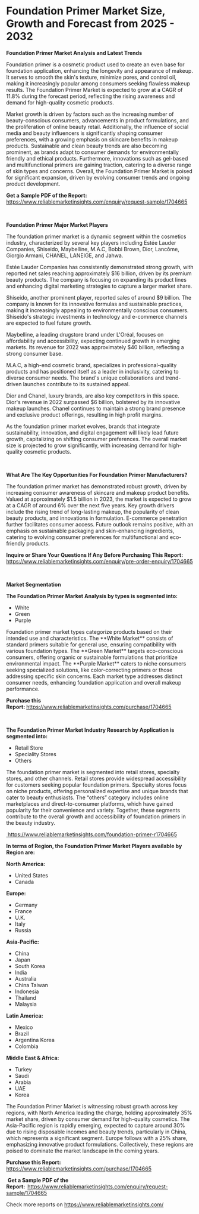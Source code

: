 <p><h1>Foundation Primer Market Size, Growth and Forecast from 2025 - 2032</h1></p><p><strong>Foundation Primer Market Analysis and Latest Trends</strong></p>
<p><p>Foundation primer is a cosmetic product used to create an even base for foundation application, enhancing the longevity and appearance of makeup. It serves to smooth the skin's texture, minimize pores, and control oil, making it increasingly popular among consumers seeking flawless makeup results. The Foundation Primer Market is expected to grow at a CAGR of 11.8% during the forecast period, reflecting the rising awareness and demand for high-quality cosmetic products.</p><p>Market growth is driven by factors such as the increasing number of beauty-conscious consumers, advancements in product formulations, and the proliferation of online beauty retail. Additionally, the influence of social media and beauty influencers is significantly shaping consumer preferences, with a growing emphasis on skincare benefits in makeup products. Sustainable and clean beauty trends are also becoming prominent, as brands adapt to consumer demands for environmentally friendly and ethical products. Furthermore, innovations such as gel-based and multifunctional primers are gaining traction, catering to a diverse range of skin types and concerns. Overall, the Foundation Primer Market is poised for significant expansion, driven by evolving consumer trends and ongoing product development.</p></p>
<p><strong>Get a Sample PDF of the Report:&nbsp;</strong> <a href="https://www.reliablemarketinsights.com/enquiry/request-sample/1704665?utm_campaign=2347&utm_medium=2&utm_source=Github&utm_content=ia&utm_term=09022025&utm_id=foundation-primer">https://www.reliablemarketinsights.com/enquiry/request-sample/1704665</a></p>
<p>&nbsp;</p>
<p><strong>Foundation Primer Major Market Players</strong></p>
<p><p>The foundation primer market is a dynamic segment within the cosmetics industry, characterized by several key players including Estée Lauder Companies, Shiseido, Maybelline, M.A.C, Bobbi Brown, Dior, Lancôme, Giorgio Armani, CHANEL, LANEIGE, and Jahwa. </p><p>Estée Lauder Companies has consistently demonstrated strong growth, with reported net sales reaching approximately $16 billion, driven by its premium beauty products. The company is focusing on expanding its product lines and enhancing digital marketing strategies to capture a larger market share. </p><p>Shiseido, another prominent player, reported sales of around $9 billion. The company is known for its innovative formulas and sustainable practices, making it increasingly appealing to environmentally conscious consumers. Shiseido's strategic investments in technology and e-commerce channels are expected to fuel future growth. </p><p>Maybelline, a leading drugstore brand under L'Oréal, focuses on affordability and accessibility, expecting continued growth in emerging markets. Its revenue for 2022 was approximately $40 billion, reflecting a strong consumer base. </p><p>M.A.C, a high-end cosmetic brand, specializes in professional-quality products and has positioned itself as a leader in inclusivity, catering to diverse consumer needs. The brand's unique collaborations and trend-driven launches contribute to its sustained appeal.</p><p>Dior and Chanel, luxury brands, are also key competitors in this space. Dior's revenue in 2022 surpassed $6 billion, bolstered by its innovative makeup launches. Chanel continues to maintain a strong brand presence and exclusive product offerings, resulting in high profit margins.</p><p>As the foundation primer market evolves, brands that integrate sustainability, innovation, and digital engagement will likely lead future growth, capitalizing on shifting consumer preferences. The overall market size is projected to grow significantly, with increasing demand for high-quality cosmetic products.</p></p>
<p>&nbsp;</p>
<p><strong>What Are The Key Opportunities For Foundation Primer Manufacturers?</strong></p>
<p><p>The foundation primer market has demonstrated robust growth, driven by increasing consumer awareness of skincare and makeup product benefits. Valued at approximately $1.5 billion in 2023, the market is expected to grow at a CAGR of around 6% over the next five years. Key growth drivers include the rising trend of long-lasting makeup, the popularity of clean beauty products, and innovations in formulation. E-commerce penetration further facilitates consumer access. Future outlook remains positive, with an emphasis on sustainable packaging and skin-enhancing ingredients, catering to evolving consumer preferences for multifunctional and eco-friendly products.</p></p>
<p><strong>Inquire or Share Your Questions If Any Before Purchasing This Report:</strong> <a href="https://www.reliablemarketinsights.com/enquiry/pre-order-enquiry/1704665?utm_campaign=2347&utm_medium=2&utm_source=Github&utm_content=ia&utm_term=09022025&utm_id=foundation-primer">https://www.reliablemarketinsights.com/enquiry/pre-order-enquiry/1704665</a></p>
<p>&nbsp;</p>
<p><strong>Market Segmentation</strong></p>
<p><strong>The Foundation Primer Market Analysis by types is segmented into:</strong></p>
<p><ul><li>White</li><li>Green</li><li>Purple</li></ul></p>
<p><p>Foundation primer market types categorize products based on their intended use and characteristics. The **White Market** consists of standard primers suitable for general use, ensuring compatibility with various foundation types. The **Green Market** targets eco-conscious consumers, offering organic or sustainable formulations that prioritize environmental impact. The **Purple Market** caters to niche consumers seeking specialized solutions, like color-correcting primers or those addressing specific skin concerns. Each market type addresses distinct consumer needs, enhancing foundation application and overall makeup performance.</p></p>
<p><strong>Purchase this Report:&nbsp;</strong><a href="https://www.reliablemarketinsights.com/purchase/1704665?utm_campaign=2347&utm_medium=2&utm_source=Github&utm_content=ia&utm_term=09022025&utm_id=foundation-primer">https://www.reliablemarketinsights.com/purchase/1704665</a></p>
<p>&nbsp;</p>
<p><strong>The Foundation Primer Market Industry Research by Application is segmented into:</strong></p>
<p><ul><li>Retail Store</li><li>Speciality Stores</li><li>Others</li></ul></p>
<p><p>The foundation primer market is segmented into retail stores, specialty stores, and other channels. Retail stores provide widespread accessibility for customers seeking popular foundation primers. Specialty stores focus on niche products, offering personalized expertise and unique brands that cater to beauty enthusiasts. The “others” category includes online marketplaces and direct-to-consumer platforms, which have gained popularity for their convenience and variety. Together, these segments contribute to the overall growth and accessibility of foundation primers in the beauty industry.</p></p>
<p><a href="https://www.reliablemarketinsights.com/foundation-primer-r1704665?utm_campaign=2347&utm_medium=2&utm_source=Github&utm_content=ia&utm_term=09022025&utm_id=foundation-primer">&nbsp;https://www.reliablemarketinsights.com/foundation-primer-r1704665</a></p>
<p><strong>In terms of Region, the Foundation Primer Market Players available by Region are:</strong></p>
<p>
    <p> <strong> North America: </strong>
        <ul>
            <li>United States</li>
            <li>Canada</li>
        </ul>
        </p> 
    <p> <strong> Europe: </strong>
        <ul>
            <li>Germany</li>
            <li>France</li>
            <li>U.K.</li>
            <li>Italy</li>
            <li>Russia</li>
        </ul>
        </p> 
    <p> <strong> Asia-Pacific: </strong>
        <ul>
            <li>China</li>
            <li>Japan</li>
            <li>South Korea</li>
            <li>India</li>
            <li>Australia</li>
            <li>China Taiwan</li>
            <li>Indonesia</li>
            <li>Thailand</li>
            <li>Malaysia</li>
        </ul>
        </p> 
    <p> <strong> Latin America: </strong>
        <ul>
            <li>Mexico</li>
            <li>Brazil</li>
            <li>Argentina Korea</li>
            <li>Colombia</li>
        </ul>
        </p> 
    <p> <strong> Middle East & Africa: </strong>
        <ul>
            <li>Turkey</li>
            <li>Saudi</li>
            <li>Arabia</li>
            <li>UAE</li>
            <li>Korea</li>
        </ul>
    </p>
    </p>
<p><p>The Foundation Primer Market is witnessing robust growth across key regions, with North America leading the charge, holding approximately 35% market share, driven by consumer demand for high-quality cosmetics. The Asia-Pacific region is rapidly emerging, expected to capture around 30% due to rising disposable incomes and beauty trends, particularly in China, which represents a significant segment. Europe follows with a 25% share, emphasizing innovative product formulations. Collectively, these regions are poised to dominate the market landscape in the coming years.</p></p>
<p><strong>Purchase this Report: </strong><a href="https://www.reliablemarketinsights.com/purchase/1704665?utm_campaign=2347&utm_medium=2&utm_source=Github&utm_content=ia&utm_term=09022025&utm_id=foundation-primer">https://www.reliablemarketinsights.com/purchase/1704665</a></p>
<p>&nbsp;<strong>Get a Sample PDF of the Report:&nbsp;&nbsp;</strong><a href="https://www.reliablemarketinsights.com/enquiry/request-sample/1704665?utm_campaign=2347&utm_medium=2&utm_source=Github&utm_content=ia&utm_term=09022025&utm_id=foundation-primer">https://www.reliablemarketinsights.com/enquiry/request-sample/1704665</a></p>
<p><strong></strong></p>
<p>Check more reports on <a href="https://www.reliablemarketinsights.com/?utm_campaign=2347&utm_medium=2&utm_source=Github&utm_content=ia&utm_term=09022025&utm_id=foundation-primer">https://www.reliablemarketinsights.com/</a></p>